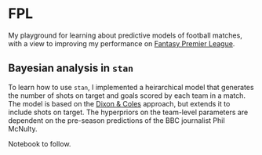 # FPL 

My playground for learning about predictive models of football matches, with a 
view to improving my performance on [Fantasy Premier League](https://fantasy.premierleague.com/). 

## Bayesian analysis in `stan`

To learn how to use `stan`, I implemented a heirarchical model that generates the number of shots on target and goals scored by each team in a match. 
The model is based on the [Dixon & Coles](http://www.math.ku.dk/~rolf/teaching/thesis/DixonColes.pdf) approach, but extends it to include shots on target.
The hyperpriors on the team-level parameters are dependent on the pre-season predictions of the BBC journalist Phil McNulty.

Notebook to follow.
